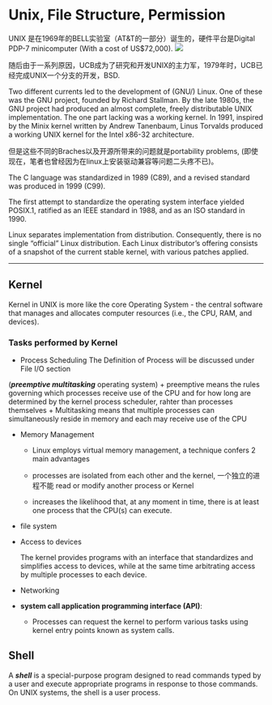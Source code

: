 # Unix, File Structure, Permission

UNIX 是在1969年的BELL实验室（AT&T的一部分）诞生的，硬件平台是Digital PDP-7 minicomputer (With a cost of US$72,000). 
![](https://upload.wikimedia.org/wikipedia/commons/thumb/5/52/Pdp7-oslo-2005.jpeg/300px-Pdp7-oslo-2005.jpeg)

随后由于一系列原因，UCB成为了研究和开发UNIX的主力军，1979年时，UCB已经完成UNIX一个分支的开发，BSD.

Two different currents led to the development of (GNU/) Linux. One of these was the GNU project, founded by Richard Stallman. By the late 1980s, the GNU project had produced an almost complete, freely distributable UNIX implementation. The one part lacking was a working kernel. In 1991, inspired by the Minix kernel written by Andrew Tanenbaum, Linus Torvalds produced a working UNIX kernel for the Intel x86-32 architecture.


但是这些不同的Braches以及开源所带来的问题就是portability problems, (即使现在，笔者也曾经因为在linux上安装驱动兼容等问题二头疼不已)。 

The C language was standardized in 1989 (C89), and a revised standard was produced in 1999 (C99).

The first attempt to standardize the operating system interface yielded POSIX.1, ratified as an IEEE standard in 1988, and as an ISO standard in 1990.

Linux separates implementation from distribution. Consequently, there is no single “official” Linux distribution. Each Linux distributor’s offering consists of a snapshot of the current stable kernel, with various patches applied.

---
## Kernel
Kernel in UNIX is more like the core Operating System - the central software that manages and allocates computer resources (i.e., the CPU, RAM, and devices).
### Tasks performed by Kernel
 - Process Scheduling
The Definition of Process will be discussed under File I/O section

  (***preemptive multitasking*** operating system)
    + preemptive means the rules governing which processes receive use of the CPU and for how long are determined by the kernel process scheduler, rahter than processes themselves
    + Multitasking means that multiple processes can simultaneously reside in memory and each may receive use of the CPU

 - Memory Management

     + Linux employs virtual memory management, a technique confers 2 main advantages 
  
    + processes are isolated from each other and the kernel, 一个独立的进程不能 read or modify another process or Kernel  
    + increases the likelihood that, at any moment in time, there is at least one process that the CPU(s) can execute.

 - file system

 - Access to devices

   The kernel provides programs with an interface that standardizes and simplifies access to devices, while at the same time arbitrating access by multiple processes to each device.

- Networking

  
- **system call application programming interface (API)**:
  + Processes can request the kernel to perform various tasks using kernel entry points known as system calls.
  
  
## Shell  

A ***shell*** is a special-purpose program designed to read commands typed by a user and execute appropriate programs in response to those commands. On UNIX systems, the shell is a user process.



  
  